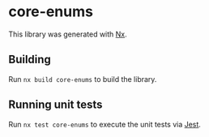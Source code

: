# core-enums

This library was generated with [Nx](https://nx.dev).

## Building

Run `nx build core-enums` to build the library.

## Running unit tests

Run `nx test core-enums` to execute the unit tests via [Jest](https://jestjs.io).
